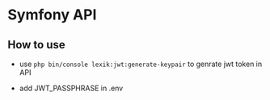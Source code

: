 # Symfony API

## How to use 

- use ```php bin/console lexik:jwt:generate-keypair``` to genrate jwt token in API

- add JWT_PASSPHRASE in .env 

